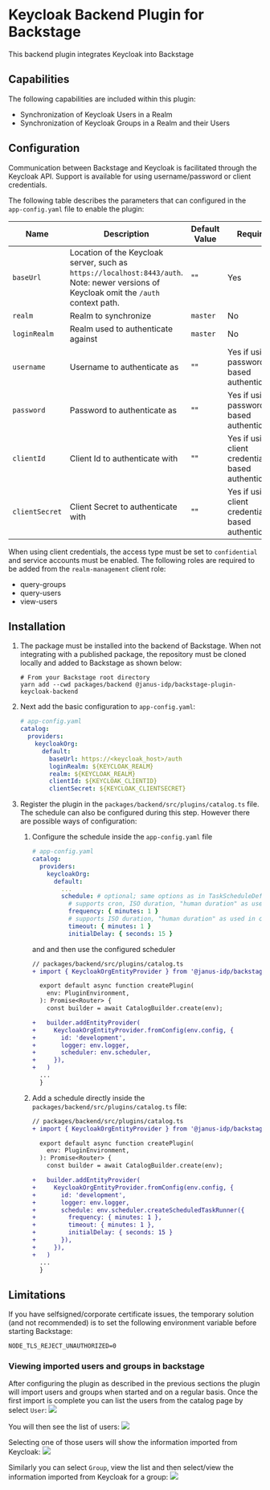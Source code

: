 # Keycloak Backend Plugin for Backstage

This backend plugin integrates Keycloak into Backstage

## Capabilities

The following capabilities are included within this plugin:

- Synchronization of Keycloak Users in a Realm
- Synchronization of Keycloak Groups in a Realm and their Users

## Configuration

Communication between Backstage and Keycloak is facilitated through the Keycloak API. Support is available for using username/password or client credentials.

The following table describes the parameters that can configured in the `app-config.yaml` file to enable the plugin:

| Name           | Description                                                                                                                             | Default Value | Required                                             |
| -------------- | --------------------------------------------------------------------------------------------------------------------------------------- | ------------- | ---------------------------------------------------- |
| `baseUrl`      | Location of the Keycloak server, such as `https://localhost:8443/auth`. Note: newer versions of Keycloak omit the `/auth` context path. | ""            | Yes                                                  |
| `realm`        | Realm to synchronize                                                                                                                    | `master`      | No                                                   |
| `loginRealm`   | Realm used to authenticate against                                                                                                      | `master`      | No                                                   |
| `username`     | Username to authenticate as                                                                                                             | ""            | Yes if using password based authentication           |
| `password`     | Password to authenticate as                                                                                                             | ""            | Yes if using password based authentication           |
| `clientId`     | Client Id to authenticate with                                                                                                          | ""            | Yes if using client credentials based authentication |
| `clientSecret` | Client Secret to authenticate with                                                                                                      | ""            | Yes if using client credentials based authentication |

When using client credentials, the access type must be set to `confidential` and service accounts must be enabled. The following roles are required to be added from the `realm-management` client role:

- query-groups
- query-users
- view-users

## Installation

1. The package must be installed into the backend of Backstage. When not integrating with a published package, the repository must be cloned locally and added to Backstage as shown below:

   ```shell
   # From your Backstage root directory
   yarn add --cwd packages/backend @janus-idp/backstage-plugin-keycloak-backend
   ```

2. Next add the basic configuration to `app-config.yaml`:

   ```yaml
   # app-config.yaml
   catalog:
     providers:
       keycloakOrg:
         default:
           baseUrl: https://<keycloak_host>/auth
           loginRealm: ${KEYCLOAK_REALM}
           realm: ${KEYCLOAK_REALM}
           clientId: ${KEYCLOAK_CLIENTID}
           clientSecret: ${KEYCLOAK_CLIENTSECRET}
   ```

3. Register the plugin in the `packages/backend/src/plugins/catalog.ts` file. The schedule can also be configured during this step. However there are possible ways of configuration:

   1. Configure the schedule inside the `app-config.yaml` file

      ```yaml
      # app-config.yaml
      catalog:
        providers:
          keycloakOrg:
            default:
              ...
              schedule: # optional; same options as in TaskScheduleDefinition
                # supports cron, ISO duration, "human duration" as used in code
                frequency: { minutes: 1 }
                # supports ISO duration, "human duration" as used in code
                timeout: { minutes: 1 }
                initialDelay: { seconds: 15 }
      ```

      and and then use the configured scheduler

      ```diff
      // packages/backend/src/plugins/catalog.ts
      + import { KeycloakOrgEntityProvider } from '@janus-idp/backstage-plugin-keycloak-backend';

        export default async function createPlugin(
          env: PluginEnvironment,
        ): Promise<Router> {
          const builder = await CatalogBuilder.create(env);

      +   builder.addEntityProvider(
      +     KeycloakOrgEntityProvider.fromConfig(env.config, {
      +       id: 'development',
      +       logger: env.logger,
      +       scheduler: env.scheduler,
      +     }),
      +   )
        ...
        }
      ```

   2. Add a schedule directly inside the `packages/backend/src/plugins/catalog.ts` file:

      ```diff
      // packages/backend/src/plugins/catalog.ts
      + import { KeycloakOrgEntityProvider } from '@janus-idp/backstage-plugin-keycloak-backend';

        export default async function createPlugin(
          env: PluginEnvironment,
        ): Promise<Router> {
          const builder = await CatalogBuilder.create(env);

      +   builder.addEntityProvider(
      +     KeycloakOrgEntityProvider.fromConfig(env.config, {
      +       id: 'development',
      +       logger: env.logger,
      +       schedule: env.scheduler.createScheduledTaskRunner({
      +         frequency: { minutes: 1 },
      +         timeout: { minutes: 1 },
      +         initialDelay: { seconds: 15 }
      +       }),
      +     }),
      +   )
        ...
        }
      ```

## Limitations

If you have selfsigned/corporate certificate issues, the temporary solution (and not recommended) is to set the following environment variable before starting Backstage:

`NODE_TLS_REJECT_UNAUTHORIZED=0`

### Viewing imported users and groups in backstage

After configuring the plugin as described in the previous sections the plugin
will import users and groups when started and on a regular basis. Once
the first import is complete you can list the users from the catalog page
by select `User`:
![](./images/users.jpg)

You will then see the list of users:
![](./images/user-list.jpg)

Selecting one of those users will show the information imported from Keycloak:
![](./images/user2.jpg)

Similarly you can select `Group`, view the list and then select/view the information imported from
Keycloak for a group:
![](./images/group1.jpg)
